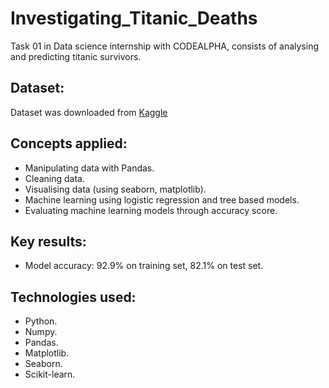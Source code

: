 # Investigating_Titanic_Deaths
Task 01 in Data science internship with CODEALPHA, consists of analysing and predicting titanic survivors.

## Dataset:
Dataset was downloaded from [Kaggle](https://www.kaggle.com/c/titanic/data)

## Concepts applied:
- Manipulating data with Pandas.
- Cleaning data.
- Visualising data (using seaborn, matplotlib).
- Machine learning using logistic regression and tree based models.
- Evaluating machine learning models through accuracy score.

## Key results:
- Model accuracy: 92.9% on training set, 82.1% on test set.

## Technologies used:
- Python.
- Numpy.
- Pandas.
- Matplotlib.
- Seaborn.
- Scikit-learn.
